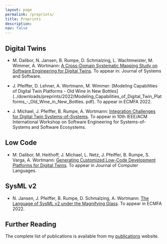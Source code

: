 ```yaml
---
layout: page
permalink: /preprints/
title: Preprints
description: 
nav: false
---
```


## Digital Twins 

- M. Dalibor, N. Jansen, B. Rumpe, D. Schmalzing, L. Wachtmeister, M. Wimmer, A. Wortmann: [A Cross-Domain Systematic Mapping Study on Software Engineering for Digital Twins](../downloads/preprints/2022/Systematic_Mapping_Study_on_Digital_Twins__DT_SMS.pdf). To appear in: Journal of Systems and Software. 

- J. Pfeiffer, D. Lehner, A. Wortmann, M. Wimmer: [Modeling Capabilities of Digital Twin Platforms - Old Wine in New Bottles](../downloads/preprints/2022/Modeling_Capabilities_of_Digital_Twin_Platforms_-_Old_Wine_in_New_Bottles.
pdf). To appear in ECMFA 2022. 

- J. Michael, J. Pfeiffer, B. Rumpe, A. Wortmann: [Integration Challenges for Digital Twin Systems-of-Systems](../downloads/preprints/2022/Integration_Challenges_for_Digital_Twin_Systems-of-Systems.pdf). To appear in 10th IEEE/ACM International Workshop on Software Engineering for Systems-of-Systems and Software Ecosystems. 

## Low Code

- M. Dalibor, M. Heithoff, J. Michael, L. Netz, J. Pfeiffer, B. Rumpe, S. Varga, A. Wortmann: [Generating Customized Low-Code Development Platforms for Digital Twins](../downloads/preprints/2022/Generating_Customized_Low-Code_Development_Platforms_for_Digital_Twins.pdf). To appear in Journal of Computer Languages.

## SysML v2

- N. Jansen, J. Pfeiffer, B. Rumpe, D. Schmalzing, A. Wortmann: [The Language of SysML v2 under the Magnifying Glass](../downloads/preprints/2022/The_Language_of_SysML_v2_under_the_Magnifying_Glass.pdf). To appear in ECMFA 2022. 


## Further Reading

The complete list of publications is available from my [publications](../publications/) website.